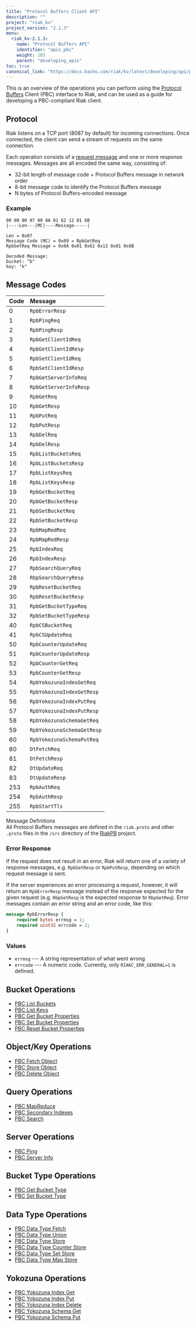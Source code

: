 ```yaml
---
title: "Protocol Buffers Client API"
description: ""
project: "riak_kv"
project_version: "2.1.3"
menu:
  riak_kv-2.1.3:
    name: "Protocol Buffers API"
    identifier: "apis_pbc"
    weight: 103
    parent: "developing_apis"
toc: true
canonical_link: "https://docs.basho.com/riak/kv/latest/developing/api/protocol-buffers"
---
```


This is an overview of the operations you can perform using the
[Protocol Buffers](https://code.google.com/p/protobuf/) Client (PBC)
interface to Riak, and can be used as a guide for developing a
PBC-compliant Riak client.

## Protocol

Riak listens on a TCP port (8087 by default) for incoming connections.
Once connected, the client can send a stream of requests on the same
connection.

Each operation consists of a [request message](https://developers.google.com/protocol-buffers/docs/encoding) and one or more response messages. Messages are all encoded the same way, consisting of:

* 32-bit length of message code + Protocol Buffers message in network
  order
* 8-bit message code to identify the Protocol Buffers message
* N bytes of Protocol Buffers-encoded message

### Example

```
00 00 00 07 09 0A 01 62 12 01 6B
|----Len---|MC|----Message-----|

Len = 0x07
Message Code (MC) = 0x09 = RpbGetReq
RpbGetReq Message = 0x0A 0x01 0x62 0x12 0x01 0x6B

Decoded Message:
bucket: "b"
key: "k"
```

## Message Codes

Code | Message |
:----|:--------|
0 | `RpbErrorResp` |
1 | `RpbPingReq` |
2 | `RpbPingResp` |
3 | `RpbGetClientIdReq` |
4 | `RpbGetClientIdResp` |
5 | `RpbSetClientIdReq` |
6 | `RpbSetClientIdResp` |
7 | `RpbGetServerInfoReq` |
8 | `RpbGetServerInfoResp` |
9 | `RpbGetReq` |
10 | `RpbGetResp` |
11 | `RpbPutReq` |
12 | `RpbPutResp` |
13 | `RpbDelReq` |
14 | `RpbDelResp` |
15 | `RpbListBucketsReq` |
16 | `RpbListBucketsResp` |
17 | `RpbListKeysReq` |
18 | `RpbListKeysResp` |
19 | `RpbGetBucketReq` |
20 | `RpbGetBucketResp` |
21 | `RpbSetBucketReq` |
22 | `RpbSetBucketResp` |
23 | `RpbMapRedReq` |
24 | `RpbMapRedResp` |
25 | `RpbIndexReq` |
26 | `RpbIndexResp` |
27 | `RpbSearchQueryReq` |
28 | `RbpSearchQueryResp` |
29 | `RpbResetBucketReq` |
30 | `RpbResetBucketResp` |
31 | `RpbGetBucketTypeReq` |
32 | `RpbSetBucketTypeResp` |
40 | `RpbCSBucketReq` |
41 | `RpbCSUpdateReq` |
50 | `RpbCounterUpdateReq` |
51 | `RpbCounterUpdateResp` |
52 | `RpbCounterGetReq` |
53 | `RpbCounterGetResp` |
54 | `RpbYokozunaIndexGetReq` |
55 | `RpbYokozunaIndexGetResp` |
56 | `RpbYokozunaIndexPutReq` |
57 | `RpbYokozunaIndexPutResp` |
58 | `RpbYokozunaSchemaGetReq` |
59 | `RpbYokozunaSchemaGetResp` |
60 | `RpbYokozunaSchemaPutReq` |
80 | `DtFetchReq` |
81 | `DtFetchResp` |
82 | `DtUpdateReq` |
83 | `DtUpdateResp` |
253 | `RpbAuthReq` |
254 | `RpbAuthResp` |
255 | `RpbStartTls` |

<div class="info">
<div class="title">Message Definitions</div>
All Protocol Buffers messages are defined in the <code>riak.proto</code>
and other <code>.proto</code> files in the <code>/src</code> directory
of the <a href="https://github.com/basho/riak_pb">RiakPB</a> project.
</div>

### Error Response

If the request does not result in an error, Riak will return one of a
variety of response messages, e.g. `RpbGetResp` or `RpbPutResp`,
depending on which request message is sent.

If the server experiences an error processing a request, however, it
will return an `RpbErrorResp` message instead of the response expected
for the given request (e.g. `RbpGetResp` is the expected response to
`RbpGetReq`). Error messages contain an error string and an error code,
like this:

```protobuf
message RpbErrorResp {
    required bytes errmsg = 1;
    required uint32 errcode = 2;
}
```

### Values

* `errmsg` --- A string representation of what went wrong
* `errcode` --- A numeric code. Currently, only `RIAKC_ERR_GENERAL=1`
  is defined.

## Bucket Operations

* [PBC List Buckets](/riak/kv/2.1.3/developing/api/protocol-buffers/list-buckets)
* [PBC List Keys](/riak/kv/2.1.3/developing/api/protocol-buffers/list-keys)
* [PBC Get Bucket Properties](/riak/kv/2.1.3/developing/api/protocol-buffers/get-bucket-props)
* [PBC Set Bucket Properties](/riak/kv/2.1.3/developing/api/protocol-buffers/set-bucket-props)
* [PBC Reset Bucket Properties](/riak/kv/2.1.3/developing/api/protocol-buffers/reset-bucket-props)

## Object/Key Operations

* [PBC Fetch Object](/riak/kv/2.1.3/developing/api/protocol-buffers/fetch-object)
* [PBC Store Object](/riak/kv/2.1.3/developing/api/protocol-buffers/store-object)
* [PBC Delete Object](/riak/kv/2.1.3/developing/api/protocol-buffers/delete-object)

## Query Operations

* [PBC MapReduce](/riak/kv/2.1.3/developing/api/protocol-buffers/mapreduce)
* [PBC Secondary Indexes](/riak/kv/2.1.3/developing/api/protocol-buffers/secondary-indexes)
* [PBC Search](/riak/kv/2.1.3/developing/api/protocol-buffers/search)

## Server Operations

* [PBC Ping](/riak/kv/2.1.3/developing/api/protocol-buffers/ping)
* [PBC Server Info](/riak/kv/2.1.3/developing/api/protocol-buffers/server-info)

## Bucket Type Operations

* [PBC Get Bucket Type](/riak/kv/2.1.3/developing/api/protocol-buffers/get-bucket-type)
* [PBC Set Bucket Type](/riak/kv/2.1.3/developing/api/protocol-buffers/set-bucket-type)

## Data Type Operations

* [PBC Data Type Fetch](/riak/kv/2.1.3/developing/api/protocol-buffers/dt-fetch)
* [PBC Data Type Union](/riak/kv/2.1.3/developing/api/protocol-buffers/dt-union)
* [PBC Data Type Store](/riak/kv/2.1.3/developing/api/protocol-buffers/dt-store)
* [PBC Data Type Counter Store](/riak/kv/2.1.3/developing/api/protocol-buffers/dt-counter-store)
* [PBC Data Type Set Store](/riak/kv/2.1.3/developing/api/protocol-buffers/dt-set-store)
* [PBC Data Type Map Store](/riak/kv/2.1.3/developing/api/protocol-buffers/dt-map-store)

## Yokozuna Operations

* [PBC Yokozuna Index Get](/riak/kv/2.1.3/developing/api/protocol-buffers/yz-index-get)
* [PBC Yokozuna Index Put](/riak/kv/2.1.3/developing/api/protocol-buffers/yz-index-put)
* [PBC Yokozuna Index Delete](/riak/kv/2.1.3/developing/api/protocol-buffers/yz-index-delete)
* [PBC Yokozuna Schema Get](/riak/kv/2.1.3/developing/api/protocol-buffers/yz-schema-get)
* [PBC Yokozuna Schema Put](/riak/kv/2.1.3/developing/api/protocol-buffers/yz-schema-put)
